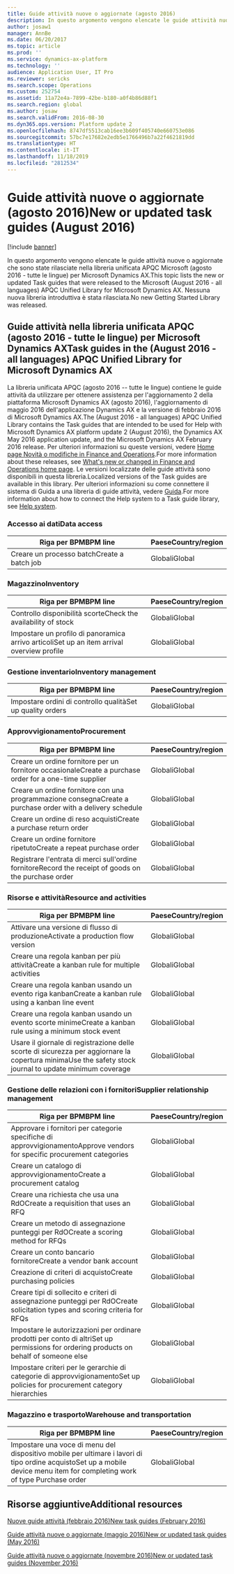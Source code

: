 ```yaml
---
title: Guide attività nuove o aggiornate (agosto 2016)
description: In questo argomento vengono elencate le guide attività nuove o aggiornate che sono state rilasciate nella libreria unificata APQC Microsoft (agosto 2016 - tutte le lingue) per Microsoft Dynamics AX. Nessuna nuova libreria introduttiva è stata rilasciata.
author: josaw1
manager: AnnBe
ms.date: 06/20/2017
ms.topic: article
ms.prod: ''
ms.service: dynamics-ax-platform
ms.technology: ''
audience: Application User, IT Pro
ms.reviewer: sericks
ms.search.scope: Operations
ms.custom: 252754
ms.assetid: 11a72e4a-7899-42be-b180-a0f4b86d88f1
ms.search.region: global
ms.author: josaw
ms.search.validFrom: 2016-08-30
ms.dyn365.ops.version: Platform update 2
ms.openlocfilehash: 8747df5513cab16ee3b609f405740e660753e086
ms.sourcegitcommit: 57bc7e17682e2edb5e1766496b7a22f4621819dd
ms.translationtype: HT
ms.contentlocale: it-IT
ms.lasthandoff: 11/18/2019
ms.locfileid: "2812534"
---
```

# <a name="new-or-updated-task-guides-august-2016"></a><span data-ttu-id="bf269-104">Guide attività nuove o aggiornate (agosto 2016)</span><span class="sxs-lookup"><span data-stu-id="bf269-104">New or updated task guides (August 2016)</span></span>

[!include [banner](../includes/banner.md)]

<span data-ttu-id="bf269-105">In questo argomento vengono elencate le guide attività nuove o aggiornate che sono state rilasciate nella libreria unificata APQC Microsoft (agosto 2016 - tutte le lingue) per Microsoft Dynamics AX.</span><span class="sxs-lookup"><span data-stu-id="bf269-105">This topic lists the new or updated Task guides that were released to the Microsoft (August 2016 - all languages) APQC Unified Library for Microsoft Dynamics AX.</span></span> <span data-ttu-id="bf269-106">Nessuna nuova libreria introduttiva è stata rilasciata.</span><span class="sxs-lookup"><span data-stu-id="bf269-106">No new Getting Started Library was released.</span></span>

## <a name="task-guides-in-the-august-2016---all-languages-apqc-unified-library-for-microsoft-dynamics-ax"></a><span data-ttu-id="bf269-107">Guide attività nella libreria unificata APQC (agosto 2016 - tutte le lingue) per Microsoft Dynamics AX</span><span class="sxs-lookup"><span data-stu-id="bf269-107">Task guides in the (August 2016 - all languages) APQC Unified Library for Microsoft Dynamics AX</span></span>

<span data-ttu-id="bf269-108">La libreria unificata APQC (agosto 2016 -- tutte le lingue) contiene le guide attività da utilizzare per ottenere assistenza per l'aggiornamento 2 della piattaforma Microsoft Dynamics AX (agosto 2016), l'aggiornamento di maggio 2016 dell'applicazione Dynamics AX e la versione di febbraio 2016 di Microsoft Dynamics AX.</span><span class="sxs-lookup"><span data-stu-id="bf269-108">The (August 2016 - all languages) APQC Unified Library contains the Task guides that are intended to be used for Help with Microsoft Dynamics AX platform update 2 (August 2016), the Dynamics AX May 2016 application update, and the Microsoft Dynamics AX February 2016 release.</span></span> <span data-ttu-id="bf269-109">Per ulteriori informazioni su queste versioni, vedere [Home page Novità o modifiche in Finance and Operations](whats-new-changed.md).</span><span class="sxs-lookup"><span data-stu-id="bf269-109">For more information about these releases, see [What's new or changed in Finance and Operations home page](whats-new-changed.md).</span></span> <span data-ttu-id="bf269-110">Le versioni localizzate delle guide attività sono disponibili in questa libreria.</span><span class="sxs-lookup"><span data-stu-id="bf269-110">Localized versions of the Task guides are available in this library.</span></span> <span data-ttu-id="bf269-111">Per ulteriori informazioni su come connettere il sistema di Guida a una libreria di guide attività, vedere [Guida](help-overview.md).</span><span class="sxs-lookup"><span data-stu-id="bf269-111">For more information about how to connect the Help system to a Task guide library, see [Help system](help-overview.md).</span></span>

### <a name="data-access"></a><span data-ttu-id="bf269-112">Accesso ai dati</span><span class="sxs-lookup"><span data-stu-id="bf269-112">Data access</span></span>

| <span data-ttu-id="bf269-113">Riga per BPM</span><span class="sxs-lookup"><span data-stu-id="bf269-113">BPM line</span></span>           | <span data-ttu-id="bf269-114">Paese</span><span class="sxs-lookup"><span data-stu-id="bf269-114">Country/region</span></span> |
|--------------------|----------------|
| <span data-ttu-id="bf269-115">Creare un processo batch</span><span class="sxs-lookup"><span data-stu-id="bf269-115">Create a batch job</span></span> | <span data-ttu-id="bf269-116">Globali</span><span class="sxs-lookup"><span data-stu-id="bf269-116">Global</span></span>         |

### <a name="inventory"></a><span data-ttu-id="bf269-117">Magazzino</span><span class="sxs-lookup"><span data-stu-id="bf269-117">Inventory</span></span>

| <span data-ttu-id="bf269-118">Riga per BPM</span><span class="sxs-lookup"><span data-stu-id="bf269-118">BPM line</span></span>                                | <span data-ttu-id="bf269-119">Paese</span><span class="sxs-lookup"><span data-stu-id="bf269-119">Country/region</span></span> |
|-----------------------------------------|----------------|
| <span data-ttu-id="bf269-120">Controllo disponibilità scorte</span><span class="sxs-lookup"><span data-stu-id="bf269-120">Check the availability of stock</span></span>         | <span data-ttu-id="bf269-121">Globali</span><span class="sxs-lookup"><span data-stu-id="bf269-121">Global</span></span>         |
| <span data-ttu-id="bf269-122">Impostare un profilo di panoramica arrivo articoli</span><span class="sxs-lookup"><span data-stu-id="bf269-122">Set up an item arrival overview profile</span></span> | <span data-ttu-id="bf269-123">Globali</span><span class="sxs-lookup"><span data-stu-id="bf269-123">Global</span></span>         |

### <a name="inventory-management"></a><span data-ttu-id="bf269-124">Gestione inventario</span><span class="sxs-lookup"><span data-stu-id="bf269-124">Inventory management</span></span>

| <span data-ttu-id="bf269-125">Riga per BPM</span><span class="sxs-lookup"><span data-stu-id="bf269-125">BPM line</span></span>              | <span data-ttu-id="bf269-126">Paese</span><span class="sxs-lookup"><span data-stu-id="bf269-126">Country/region</span></span> |
|-----------------------|----------------|
| <span data-ttu-id="bf269-127">Impostare ordini di controllo qualità</span><span class="sxs-lookup"><span data-stu-id="bf269-127">Set up quality orders</span></span> | <span data-ttu-id="bf269-128">Globali</span><span class="sxs-lookup"><span data-stu-id="bf269-128">Global</span></span>         |

### <a name="procurement"></a><span data-ttu-id="bf269-129">Approvvigionamento</span><span class="sxs-lookup"><span data-stu-id="bf269-129">Procurement</span></span>

| <span data-ttu-id="bf269-130">Riga per BPM</span><span class="sxs-lookup"><span data-stu-id="bf269-130">BPM line</span></span>                                          | <span data-ttu-id="bf269-131">Paese</span><span class="sxs-lookup"><span data-stu-id="bf269-131">Country/region</span></span> |
|---------------------------------------------------|----------------|
| <span data-ttu-id="bf269-132">Creare un ordine fornitore per un fornitore occasionale</span><span class="sxs-lookup"><span data-stu-id="bf269-132">Create a purchase order for a one-time supplier</span></span>   | <span data-ttu-id="bf269-133">Globali</span><span class="sxs-lookup"><span data-stu-id="bf269-133">Global</span></span>         |
| <span data-ttu-id="bf269-134">Creare un ordine fornitore con una programmazione consegna</span><span class="sxs-lookup"><span data-stu-id="bf269-134">Create a purchase order with a delivery schedule</span></span>  | <span data-ttu-id="bf269-135">Globali</span><span class="sxs-lookup"><span data-stu-id="bf269-135">Global</span></span>         |
| <span data-ttu-id="bf269-136">Creare un ordine di reso acquisti</span><span class="sxs-lookup"><span data-stu-id="bf269-136">Create a purchase return order</span></span>                    | <span data-ttu-id="bf269-137">Globali</span><span class="sxs-lookup"><span data-stu-id="bf269-137">Global</span></span>         |
| <span data-ttu-id="bf269-138">Creare un ordine fornitore ripetuto</span><span class="sxs-lookup"><span data-stu-id="bf269-138">Create a repeat purchase order</span></span>                    | <span data-ttu-id="bf269-139">Globali</span><span class="sxs-lookup"><span data-stu-id="bf269-139">Global</span></span>         |
| <span data-ttu-id="bf269-140">Registrare l'entrata di merci sull'ordine fornitore</span><span class="sxs-lookup"><span data-stu-id="bf269-140">Record the receipt of goods on the purchase order</span></span> | <span data-ttu-id="bf269-141">Globali</span><span class="sxs-lookup"><span data-stu-id="bf269-141">Global</span></span>         |

### <a name="resource-and-activities"></a><span data-ttu-id="bf269-142">Risorse e attività</span><span class="sxs-lookup"><span data-stu-id="bf269-142">Resource and activities</span></span>

| <span data-ttu-id="bf269-143">Riga per BPM</span><span class="sxs-lookup"><span data-stu-id="bf269-143">BPM line</span></span>                                                | <span data-ttu-id="bf269-144">Paese</span><span class="sxs-lookup"><span data-stu-id="bf269-144">Country/region</span></span> |
|---------------------------------------------------------|----------------|
| <span data-ttu-id="bf269-145">Attivare una versione di flusso di produzione</span><span class="sxs-lookup"><span data-stu-id="bf269-145">Activate a production flow version</span></span>                      | <span data-ttu-id="bf269-146">Globali</span><span class="sxs-lookup"><span data-stu-id="bf269-146">Global</span></span>         |
| <span data-ttu-id="bf269-147">Creare una regola kanban per più attività</span><span class="sxs-lookup"><span data-stu-id="bf269-147">Create a kanban rule for multiple activities</span></span>            | <span data-ttu-id="bf269-148">Globali</span><span class="sxs-lookup"><span data-stu-id="bf269-148">Global</span></span>         |
| <span data-ttu-id="bf269-149">Creare una regola kanban usando un evento riga kanban</span><span class="sxs-lookup"><span data-stu-id="bf269-149">Create a kanban rule using a kanban line event</span></span>          | <span data-ttu-id="bf269-150">Globali</span><span class="sxs-lookup"><span data-stu-id="bf269-150">Global</span></span>         |
| <span data-ttu-id="bf269-151">Creare una regola kanban usando un evento scorte minime</span><span class="sxs-lookup"><span data-stu-id="bf269-151">Create a kanban rule using a minimum stock event</span></span>        | <span data-ttu-id="bf269-152">Globali</span><span class="sxs-lookup"><span data-stu-id="bf269-152">Global</span></span>         |
| <span data-ttu-id="bf269-153">Usare il giornale di registrazione delle scorte di sicurezza per aggiornare la copertura minima</span><span class="sxs-lookup"><span data-stu-id="bf269-153">Use the safety stock journal to update minimum coverage</span></span> | <span data-ttu-id="bf269-154">Globali</span><span class="sxs-lookup"><span data-stu-id="bf269-154">Global</span></span>         |

### <a name="supplier-relationship-management"></a><span data-ttu-id="bf269-155">Gestione delle relazioni con i fornitori</span><span class="sxs-lookup"><span data-stu-id="bf269-155">Supplier relationship management</span></span>

| <span data-ttu-id="bf269-156">Riga per BPM</span><span class="sxs-lookup"><span data-stu-id="bf269-156">BPM line</span></span>                                                           | <span data-ttu-id="bf269-157">Paese</span><span class="sxs-lookup"><span data-stu-id="bf269-157">Country/region</span></span> |
|--------------------------------------------------------------------|----------------|
| <span data-ttu-id="bf269-158">Approvare i fornitori per categorie specifiche di approvvigionamento</span><span class="sxs-lookup"><span data-stu-id="bf269-158">Approve vendors for specific procurement categories</span></span>                | <span data-ttu-id="bf269-159">Globali</span><span class="sxs-lookup"><span data-stu-id="bf269-159">Global</span></span>         |
| <span data-ttu-id="bf269-160">Creare un catalogo di approvvigionamento</span><span class="sxs-lookup"><span data-stu-id="bf269-160">Create a procurement catalog</span></span>                                       | <span data-ttu-id="bf269-161">Globali</span><span class="sxs-lookup"><span data-stu-id="bf269-161">Global</span></span>         |
| <span data-ttu-id="bf269-162">Creare una richiesta che usa una RdO</span><span class="sxs-lookup"><span data-stu-id="bf269-162">Create a requisition that uses an RFQ</span></span>                              | <span data-ttu-id="bf269-163">Globali</span><span class="sxs-lookup"><span data-stu-id="bf269-163">Global</span></span>         |
| <span data-ttu-id="bf269-164">Creare un metodo di assegnazione punteggi per RdO</span><span class="sxs-lookup"><span data-stu-id="bf269-164">Create a scoring method for RFQs</span></span>                                   | <span data-ttu-id="bf269-165">Globali</span><span class="sxs-lookup"><span data-stu-id="bf269-165">Global</span></span>         |
| <span data-ttu-id="bf269-166">Creare un conto bancario fornitore</span><span class="sxs-lookup"><span data-stu-id="bf269-166">Create a vendor bank account</span></span>                                       | <span data-ttu-id="bf269-167">Globali</span><span class="sxs-lookup"><span data-stu-id="bf269-167">Global</span></span>         |
| <span data-ttu-id="bf269-168">Creazione di criteri di acquisto</span><span class="sxs-lookup"><span data-stu-id="bf269-168">Create purchasing policies</span></span>                                         | <span data-ttu-id="bf269-169">Globali</span><span class="sxs-lookup"><span data-stu-id="bf269-169">Global</span></span>         |
| <span data-ttu-id="bf269-170">Creare tipi di sollecito e criteri di assegnazione punteggi per RdO</span><span class="sxs-lookup"><span data-stu-id="bf269-170">Create solicitation types and scoring criteria for RFQs</span></span>            | <span data-ttu-id="bf269-171">Globali</span><span class="sxs-lookup"><span data-stu-id="bf269-171">Global</span></span>         |
| <span data-ttu-id="bf269-172">Impostare le autorizzazioni per ordinare prodotti per conto di altri</span><span class="sxs-lookup"><span data-stu-id="bf269-172">Set up permissions for ordering products on behalf of someone else</span></span> | <span data-ttu-id="bf269-173">Globali</span><span class="sxs-lookup"><span data-stu-id="bf269-173">Global</span></span>         |
| <span data-ttu-id="bf269-174">Impostare criteri per le gerarchie di categorie di approvvigionamento</span><span class="sxs-lookup"><span data-stu-id="bf269-174">Set up policies for procurement category hierarchies</span></span>               | <span data-ttu-id="bf269-175">Globali</span><span class="sxs-lookup"><span data-stu-id="bf269-175">Global</span></span>         |

### <a name="warehouse-and-transportation"></a><span data-ttu-id="bf269-176">Magazzino e trasporto</span><span class="sxs-lookup"><span data-stu-id="bf269-176">Warehouse and transportation</span></span>

| <span data-ttu-id="bf269-177">Riga per BPM</span><span class="sxs-lookup"><span data-stu-id="bf269-177">BPM line</span></span>                                                                    | <span data-ttu-id="bf269-178">Paese</span><span class="sxs-lookup"><span data-stu-id="bf269-178">Country/region</span></span> |
|-----------------------------------------------------------------------------|----------------|
| <span data-ttu-id="bf269-179">Impostare una voce di menu del dispositivo mobile per ultimare i lavori di tipo ordine acquisto</span><span class="sxs-lookup"><span data-stu-id="bf269-179">Set up a mobile device menu item for completing work of type Purchase order</span></span> | <span data-ttu-id="bf269-180">Globali</span><span class="sxs-lookup"><span data-stu-id="bf269-180">Global</span></span>         |

## <a name="additional-resources"></a><span data-ttu-id="bf269-181">Risorse aggiuntive</span><span class="sxs-lookup"><span data-stu-id="bf269-181">Additional resources</span></span>

[<span data-ttu-id="bf269-182">Nuove guide attività (febbraio 2016)</span><span class="sxs-lookup"><span data-stu-id="bf269-182">New task guides (February 2016)</span></span>](new-task-guides-available-february-2016.md)

[<span data-ttu-id="bf269-183">Guide attività nuove o aggiornate (maggio 2016)</span><span class="sxs-lookup"><span data-stu-id="bf269-183">New or updated task guides (May 2016)</span></span>](new-updated-task-guides-available-may-2016.md)

[<span data-ttu-id="bf269-184">Guide attività nuove o aggiornate (novembre 2016)</span><span class="sxs-lookup"><span data-stu-id="bf269-184">New or updated task guides (November 2016)</span></span>](new-task-guides-november-2016.md)
